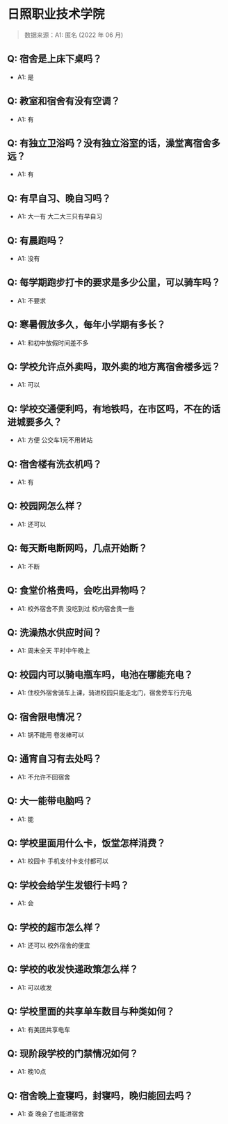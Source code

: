 # 日照职业技术学院

> 数据来源：A1: 匿名 (2022 年 06 月)

## Q: 宿舍是上床下桌吗？

- A1: 是

## Q: 教室和宿舍有没有空调？

- A1: 有

## Q: 有独立卫浴吗？没有独立浴室的话，澡堂离宿舍多远？

- A1: 有

## Q: 有早自习、晚自习吗？

- A1: 大一有     大二大三只有早自习

## Q: 有晨跑吗？

- A1: 没有

## Q: 每学期跑步打卡的要求是多少公里，可以骑车吗？

- A1: 不要求

## Q: 寒暑假放多久，每年小学期有多长？

- A1: 和初中放假时间差不多

## Q: 学校允许点外卖吗，取外卖的地方离宿舍楼多远？

- A1: 可以

## Q: 学校交通便利吗，有地铁吗，在市区吗，不在的话进城要多久？

- A1: 方便  公交车1元不用转站

## Q: 宿舍楼有洗衣机吗？

- A1: 有

## Q: 校园网怎么样？

- A1: 还可以

## Q: 每天断电断网吗，几点开始断？

- A1: 不断

## Q: 食堂价格贵吗，会吃出异物吗？

- A1: 校外宿舍不贵 没吃到过     校内宿舍贵一些

## Q: 洗澡热水供应时间？

- A1: 周末全天    平时中午晚上

## Q: 校园内可以骑电瓶车吗，电池在哪能充电？

- A1: 住校外宿舍骑车上课，骑进校园只能走北门，宿舍旁车行充电

## Q: 宿舍限电情况？

- A1: 锅不能用 卷发棒可以

## Q: 通宵自习有去处吗？

- A1: 不允许不回宿舍

## Q: 大一能带电脑吗？

- A1: 能

## Q: 学校里面用什么卡，饭堂怎样消费？

- A1: 校园卡   手机支付卡支付都可以

## Q: 学校会给学生发银行卡吗？

- A1: 会

## Q: 学校的超市怎么样？

- A1: 还可以   校外宿舍的便宜

## Q: 学校的收发快递政策怎么样？

- A1: 可以收发

## Q: 学校里面的共享单车数目与种类如何？

- A1: 有美团共享电车

## Q: 现阶段学校的门禁情况如何？

- A1: 晚10点

## Q: 宿舍晚上查寝吗，封寝吗，晚归能回去吗？

- A1: 查    晚会了也能进宿舍

